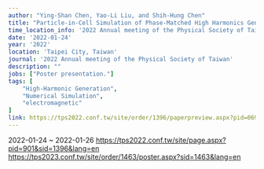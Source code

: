 ```yaml
---
author: "Ying-Shan Chen, Yao-Li Liu, and Shih-Hung Chen"
title: "Particle-in-Cell Simulation of Phase-Matched High Harmonics Generation in Highly-Ionized Plasma"
time_location_info: '2022 Annual meeting of the Physical Society of Taiwan @ Taipei City, Taiwan'
date: '2022-01-24'
year: '2022'
location: 'Taipei City, Taiwan'
journal: '2022 Annual meeting of the Physical Society of Taiwan'
description: ""
jobs: ["Poster presentation."]
tags: [
    "High-Harmonic Generation",
    "Numerical Simulation",
    "electromagnetic"
]
link: https://tps2022.conf.tw/site/order/1396/paperpreview.aspx?pid=0699
---
```

2022-01-24 ~ 2022-01-26
https://tps2022.conf.tw/site/page.aspx?pid=901&sid=1396&lang=en
https://tps2023.conf.tw/site/order/1463/poster.aspx?sid=1463&lang=en